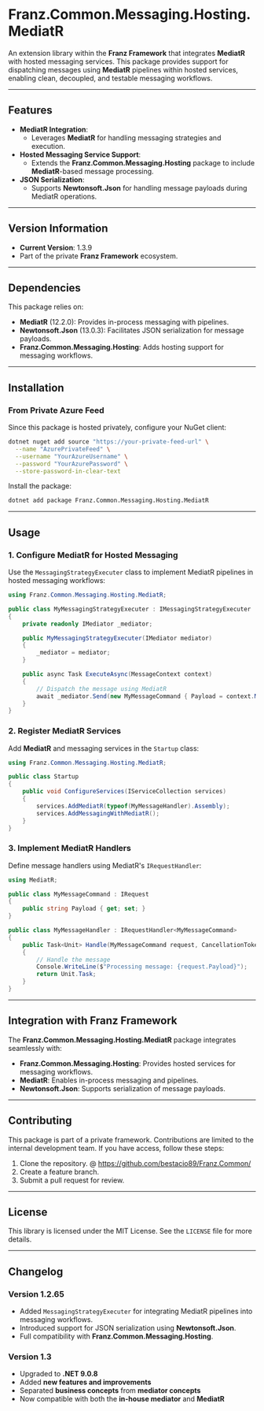 ﻿# **Franz.Common.Messaging.Hosting.MediatR**

An extension library within the **Franz Framework** that integrates **MediatR** with hosted messaging services. This package provides support for dispatching messages using **MediatR** pipelines within hosted services, enabling clean, decoupled, and testable messaging workflows.

---

## **Features**

- **MediatR Integration**:
  - Leverages **MediatR** for handling messaging strategies and execution.
- **Hosted Messaging Service Support**:
  - Extends the **Franz.Common.Messaging.Hosting** package to include **MediatR**-based message processing.
- **JSON Serialization**:
  - Supports **Newtonsoft.Json** for handling message payloads during MediatR operations.

---

## **Version Information**

- **Current Version**:  1.3.9
- Part of the private **Franz Framework** ecosystem.

---

## **Dependencies**

This package relies on:
- **MediatR** (12.2.0): Provides in-process messaging with pipelines.
- **Newtonsoft.Json** (13.0.3): Facilitates JSON serialization for message payloads.
- **Franz.Common.Messaging.Hosting**: Adds hosting support for messaging workflows.

---

## **Installation**

### **From Private Azure Feed**
Since this package is hosted privately, configure your NuGet client:

```bash
dotnet nuget add source "https://your-private-feed-url" \
  --name "AzurePrivateFeed" \
  --username "YourAzureUsername" \
  --password "YourAzurePassword" \
  --store-password-in-clear-text
```

Install the package:

```bash
dotnet add package Franz.Common.Messaging.Hosting.MediatR  
```

---

## **Usage**

### **1. Configure MediatR for Hosted Messaging**

Use the `MessagingStrategyExecuter` class to implement MediatR pipelines in hosted messaging workflows:

```csharp
using Franz.Common.Messaging.Hosting.MediatR;

public class MyMessagingStrategyExecuter : IMessagingStrategyExecuter
{
    private readonly IMediator _mediator;

    public MyMessagingStrategyExecuter(IMediator mediator)
    {
        _mediator = mediator;
    }

    public async Task ExecuteAsync(MessageContext context)
    {
        // Dispatch the message using MediatR
        await _mediator.Send(new MyMessageCommand { Payload = context.Message });
    }
}
```

### **2. Register MediatR Services**

Add **MediatR** and messaging services in the `Startup` class:

```csharp
using Franz.Common.Messaging.Hosting.MediatR;

public class Startup
{
    public void ConfigureServices(IServiceCollection services)
    {
        services.AddMediatR(typeof(MyMessageHandler).Assembly);
        services.AddMessagingWithMediatR();
    }
}
```

### **3. Implement MediatR Handlers**

Define message handlers using MediatR's `IRequestHandler`:

```csharp
using MediatR;

public class MyMessageCommand : IRequest
{
    public string Payload { get; set; }
}

public class MyMessageHandler : IRequestHandler<MyMessageCommand>
{
    public Task<Unit> Handle(MyMessageCommand request, CancellationToken cancellationToken)
    {
        // Handle the message
        Console.WriteLine($"Processing message: {request.Payload}");
        return Unit.Task;
    }
}
```

---

## **Integration with Franz Framework**

The **Franz.Common.Messaging.Hosting.MediatR** package integrates seamlessly with:
- **Franz.Common.Messaging.Hosting**: Provides hosted services for messaging workflows.
- **MediatR**: Enables in-process messaging and pipelines.
- **Newtonsoft.Json**: Supports serialization of message payloads.

---

## **Contributing**

This package is part of a private framework. Contributions are limited to the internal development team. If you have access, follow these steps:
1. Clone the repository. @ https://github.com/bestacio89/Franz.Common/
2. Create a feature branch.
3. Submit a pull request for review.

---

## **License**

This library is licensed under the MIT License. See the `LICENSE` file for more details.

---

## **Changelog**

### Version 1.2.65
- Added `MessagingStrategyExecuter` for integrating MediatR pipelines into messaging workflows.
- Introduced support for JSON serialization using **Newtonsoft.Json**.
- Full compatibility with **Franz.Common.Messaging.Hosting**.


### Version 1.3
- Upgraded to **.NET 9.0.8**
- Added **new features and improvements**
- Separated **business concepts** from **mediator concepts**
- Now compatible with both the **in-house mediator** and **MediatR**
